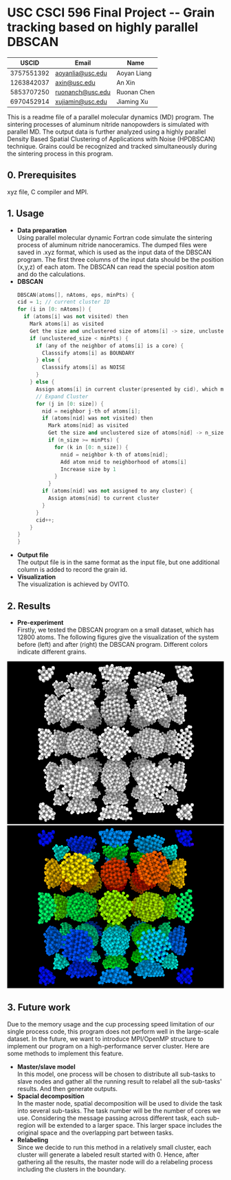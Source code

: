 #  USC CSCI 596 Final Project -- Grain tracking based on highly parallel DBSCAN

| USCID      | Email            | Name        |
| ---------- | ---------------- | ----------- |
| 3757551392 | aoyanlia@usc.edu | Aoyan Liang |
| 1263842037 | axin@usc.edu     | An Xin      |
| 5853707250 | ruonanch@usc.edu | Ruonan Chen |
| 6970452914 | xujiamin@usc.edu | Jiaming Xu  |

This is a readme file of a parallel molecular dynamics (MD) program. The sintering processes of aluminum nitride nanopowders is simulated with parallel MD. The output data is further analyzed using a highly parallel Density Based Spatial Clustering of Applications with Noise (HPDBSCAN) technique. Grains could be recognized and tracked simultaneously during  the sintering process in this program.

## 0. Prerequisites
xyz file, C compiler and MPI.
## 1. Usage
<ul>
  <li><b>Data preparation</b><br>Using parallel molecular dynamic Fortran code simulate the sintering process of aluminum nitride nanoceramics. The dumped files were saved in .xyz format, which is used as the input data of the DBSCAN program. The first three columns of the input data should be the position (x,y,z) of each atom. The DBSCAN can read the special position atom and do the calculations.
  </li>
  <li><b>DBSCAN</b><br>
  

  ```C++
  DBSCAN(atoms[], nAtoms, eps, minPts) {
  cid = 1; // current cluster ID
  for (i in [0: nAtoms]) {
    if (atoms[i] was not visited) then
      Mark atoms[i] as visited
      Get the size and unclustered size of atoms[i] -> size, unclustered_size
      if (unclustered_size < minPts) {
        if (any of the neighbor of atoms[i] is a core) {
          Classsify atoms[i] as BOUNDARY
        } else {
          Classsify atoms[i] as NOISE
        }
      } else {
        Assign atoms[i] in current cluster(presented by cid), which means it is a core
        // Expand Cluster
        for (j in [0: size]) {
          nid = neighbor j-th of atoms[i];
          if (atoms[nid] was not visited) then
            Mark atoms[nid] as visited
            Get the size and unclustered size of atoms[nid] -> n_size, n_unclustered_size
            if (n_size >= minPts) {
              for (k in [0: n_size]) {
                nnid = neighbor k-th of atoms[nid];
                Add atom nnid to neighborhood of atoms[i]
                Increase size by 1
              }
            }
          if (atoms[nid] was not assigned to any cluster) {
            Assign atoms[nid] to current cluster
          }
        }
        cid++;
      }
  }
  }  
  ```

</li>
  <li><b>Output file</b><br>The output file is in the same format as the input file, but one additional column is added to record the grain id. 
  </li>
  <li><b>Visualization</b><br>The visualization is achieved by OVITO.
  </li>
</ul>



## 2. Results
<ul>
  <li><b>Pre-experiment</b><br>
Firstly, we tested the DBSCAN program on a small dataset, which has 12800 atoms. The following figures give the visualization of the system before (left) and after (right) the DBSCAN program. Different colors indicate different grains.</li>
</ul>

<img src="images/before.png" style="width:200; height:200;" />

<img src="images/after.png" style="width:200; height:200;" />



## 3. Future work
Due to the memory usage and the cup processing speed limitation of our single process code,
this program does not perform well in the large-scale dataset. In the future, we want to introduce MPI/OpenMP
structure to implement our program on a high-performance server cluster. Here are some methods to implement this feature.

<ul>
  <li><b>Master/slave model</b><br>
In this model, one process will be chosen to distribute all sub-tasks to slave nodes and
gather all the running result to relabel all the sub-tasks' results. And then generate outputs.
    </li>
 <li><b>Spacial decomposition</b><br>
In the master node, spatial decomposition will be used to divide the task into several sub-tasks.
The task number will be the number of cores we use. Considering the message passing across different task, each sub-region
will be extended to a larger space. This larger space includes the original space and the overlapping part between tasks.
  </li>

<li><b>Relabeling</b><br>
Since we decide to run this method in a relatively small cluster, each cluster will generate a
labeled result started with 0. Hence, after gathering all the results, the master node will do a relabeling process including the clusters in the boundary.
</li>

